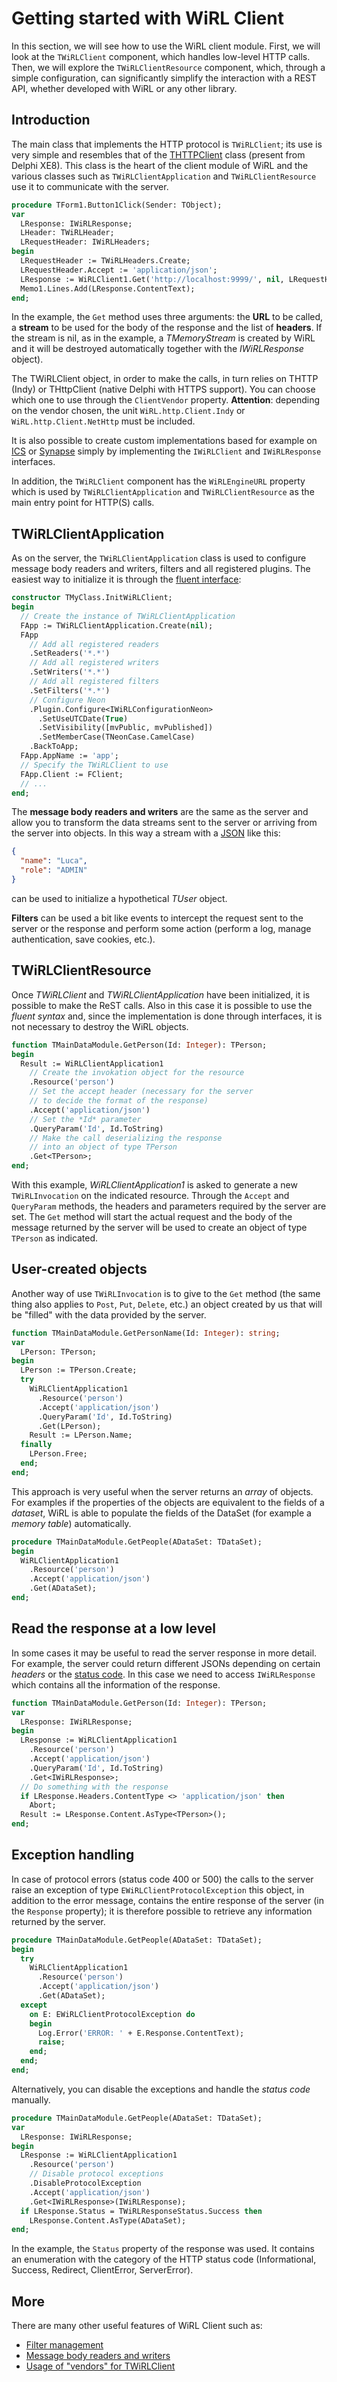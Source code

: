 # Getting started with WiRL Client

In this section, we will see how to use the WiRL client module. First, we will look at the `TWiRLClient` component, which handles low-level HTTP calls. Then, we will explore the `TWiRLClientResource` component, which, through a simple configuration, can significantly simplify the interaction with a REST API, whether developed with WiRL or any other library.

## Introduction

The main class that implements the HTTP protocol is `TWiRLClient`; its use is very simple and resembles that of the [THTTPClient](http://docwiki.embarcadero.com/Libraries/Alexandria/en/System.Net.HttpClient.THTTPClient) class (present from Delphi XE8). This class is the heart of the client module of WiRL and the various classes such as `TWiRLClientApplication` and `TWiRLClientResource` use it to communicate with the server.

```pascal
procedure TForm1.Button1Click(Sender: TObject);
var
  LResponse: IWiRLResponse;
  LHeader: TWiRLHeader;
  LRequestHeader: IWiRLHeaders;
begin
  LRequestHeader := TWiRLHeaders.Create;
  LRequestHeader.Accept := 'application/json';
  LResponse := WiRLClient1.Get('http://localhost:9999/', nil, LRequestHeader);
  Memo1.Lines.Add(LResponse.ContentText);
end;
```

In the example, the `Get` method uses three arguments: the **URL** to be called, a **stream** to be used for the body of the response and the list of **headers**. If the stream is nil, as in the example, a *TMemoryStream* is created by WiRL and it will be destroyed automatically together with the *IWiRLResponse* object).

The TWiRLClient object, in order to make the calls, in turn relies on THTTP (Indy) or THttpClient (native Delphi with HTTPS support). You can choose which one to use through the `ClientVendor` property. **Attention**: depending on the vendor chosen, the unit `WiRL.http.Client.Indy` or `WiRL.http.Client.NetHttp` must be included. 

It is also possible to create custom implementations based for example on [ICS](http://www.overbyte.be/frame_index.html) or [Synapse](https://sourceforge.net/projects/synalist/) simply by implementing the `IWiRLClient` and `IWiRLResponse` interfaces. 

In addition, the `TWiRLClient` component has the `WiRLEngineURL` property which is used by `TWiRLClientApplication` and `TWiRLClientResource` as the main entry point for HTTP(S) calls.

## TWiRLClientApplication

As on the server, the `TWiRLClientApplication` class is used to configure message body readers and writers, filters and all registered plugins. The easiest way to initialize it is through the [fluent interface](https://www.martinfowler.com/bliki/FluentInterface.html):

```pascal
constructor TMyClass.InitWiRLClient;
begin
  // Create the instance of TWiRLClientApplication
  FApp := TWiRLClientApplication.Create(nil);
  FApp
    // Add all registered readers
    .SetReaders('*.*')
    // Add all registered writers
    .SetWriters('*.*')
    // Add all registered filters
    .SetFilters('*.*')
    // Configure Neon
    .Plugin.Configure<IWiRLConfigurationNeon>
      .SetUseUTCDate(True)
      .SetVisibility([mvPublic, mvPublished])
      .SetMemberCase(TNeonCase.CamelCase)
    .BackToApp;
  FApp.AppName := 'app';
  // Specify the TWiRLClient to use
  FApp.Client := FClient;
  // ...
end;
```

The **message body readers and writers** are the same as the server and allow you to transform the data streams sent to the server or arriving from the server into objects. In this way a stream with a [JSON](https://www.json.org/json-it.html) like this:

```json
{
  "name": "Luca",
  "role": "ADMIN"
}
```

can be used to initialize a hypothetical *TUser* object.

**Filters** can be used a bit like events to intercept the request sent to the server or the response and perform some action (perform a log, manage authentication, save cookies, etc.).

## TWiRLClientResource

Once *TWiRLClient* and *TWiRLClientApplication* have been initialized, it is possible to make the ReST calls. Also in this case it is possible to use the *fluent syntax* and, since the implementation is done through interfaces, it is not necessary to destroy the WiRL objects.

```pascal
function TMainDataModule.GetPerson(Id: Integer): TPerson;
begin
  Result := WiRLClientApplication1
    // Create the invokation object for the resource
    .Resource('person')
    // Set the accept header (necessary for the server
    // to decide the format of the response)
    .Accept('application/json')
    // Set the *Id* parameter
    .QueryParam('Id', Id.ToString)
    // Make the call deserializing the response
    // into an object of type TPerson
    .Get<TPerson>;
end;
```

With this example, *WiRLClientApplication1* is asked to generate a new `TWiRLInvocation` on the indicated resource. Through the `Accept` and `QueryParam` methods, the headers and parameters required by the server are set. The `Get` method will start the actual request and the body of the message returned by the server will be used to create an object of type `TPerson` as indicated.

## User-created objects

Another way of use `TWiRLInvocation` is to give to the `Get` method (the same thing also applies to `Post`, `Put`, `Delete`, etc.) an object created by us that will be "filled" with the data provided by the server.

```pascal
function TMainDataModule.GetPersonName(Id: Integer): string;
var
  LPerson: TPerson;
begin
  LPerson := TPerson.Create;
  try
    WiRLClientApplication1
      .Resource('person')
      .Accept('application/json')
      .QueryParam('Id', Id.ToString)
      .Get(LPerson);
    Result := LPerson.Name;
  finally
    LPerson.Free;
  end;
end;
```

This approach is very useful when the server returns an *array* of objects. For examples if the properties of the objects are equivalent to the fields of a *dataset*, WiRL is able to populate the fields of the DataSet (for example a *memory table*) automatically.

```pascal
procedure TMainDataModule.GetPeople(ADataSet: TDataSet);
begin
  WiRLClientApplication1
    .Resource('person')
    .Accept('application/json')
    .Get(ADataSet);
end;
```

## Read the response at a low level

In some cases it may be useful to read the server response in more detail. For example, the server could return different JSONs depending on certain *headers* or the [status code](https://en.wikipedia.org/wiki/List_of_HTTP_status_codes). In this case we need to access `IWiRLResponse` which contains all the information of the response.

```pascal
function TMainDataModule.GetPerson(Id: Integer): TPerson;
var
  LResponse: IWiRLResponse;
begin
  LResponse := WiRLClientApplication1
    .Resource('person')
    .Accept('application/json')
    .QueryParam('Id', Id.ToString)
    .Get<IWiRLResponse>;
  // Do something with the response
  if LResponse.Headers.ContentType <> 'application/json' then
    Abort;
  Result := LResponse.Content.AsType<TPerson>();
end;
```

## Exception handling

In case of protocol errors (status code 400 or 500) the calls to the server raise an exception of type `EWiRLClientProtocolException` this object, in addition to the error message, contains the entire response of the server (in the `Response` property); it is therefore possible to retrieve any information returned by the server.

```pascal
procedure TMainDataModule.GetPeople(ADataSet: TDataSet);
begin
  try
    WiRLClientApplication1
      .Resource('person')
      .Accept('application/json')
      .Get(ADataSet);
  except
    on E: EWiRLClientProtocolException do
    begin
      Log.Error('ERROR: ' + E.Response.ContentText);
      raise;
    end;
  end;
end;
```

Alternatively, you can disable the exceptions and handle the *status code* manually.

```pascal
procedure TMainDataModule.GetPeople(ADataSet: TDataSet);
var
  LResponse: IWiRLResponse;
begin
  LResponse := WiRLClientApplication1
    .Resource('person')
    // Disable protocol exceptions
    .DisableProtocolException
    .Accept('application/json')
    .Get<IWiRLResponse>(IWiRLResponse);
  if LResponse.Status = TWiRLResponseStatus.Success then
    LResponse.Content.AsType(ADataSet);
end;
```

In the example, the `Status` property of the response was used. It contains an enumeration with the category of the HTTP status code (Informational, Success, Redirect, ClientError, ServerError).

## More

There are many other useful features of WiRL Client such as:
- [Filter management](/server/filters)
- [Message body readers and writers](/server/entity-providers)
- [Usage of "vendors" for TWiRLClient](/client/configuration)

